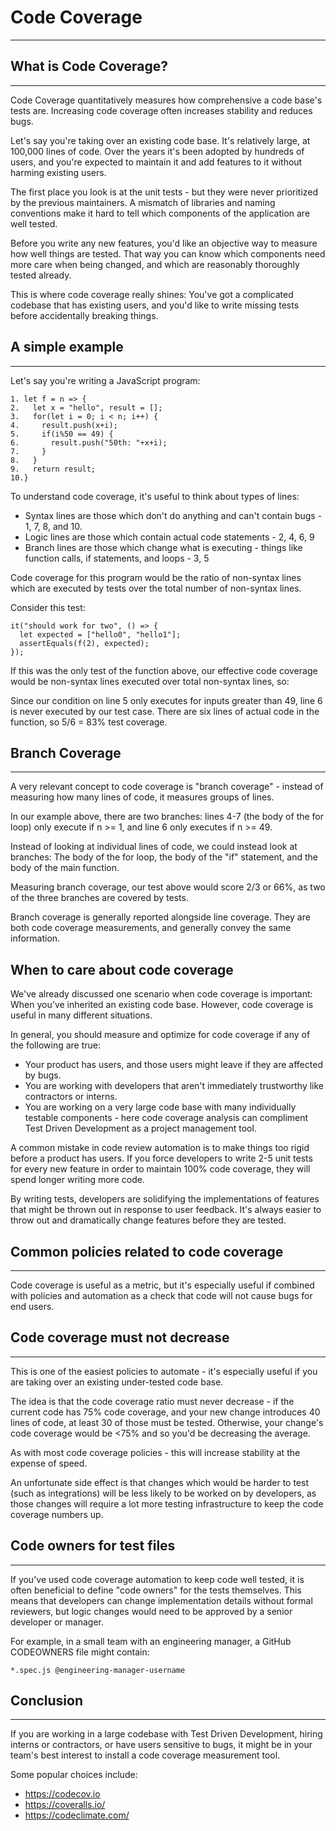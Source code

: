 # Code Coverage
---
## What is Code Coverage?
---
Code Coverage quantitatively measures how comprehensive a code base's tests are. Increasing code coverage often increases stability and reduces bugs.

Let's say you're taking over an existing code base. It's relatively large, at 100,000 lines of code. Over the years it's been adopted by hundreds of users, and you're expected to maintain it and add features to it without harming existing users.

The first place you look is at the unit tests - but they were never prioritized by the previous maintainers. A mismatch of libraries and naming conventions make it hard to tell which components of the application are well tested.

Before you write any new features, you'd like an objective way to measure how well things are tested. That way you can know which components need more care when being changed, and which are reasonably thoroughly tested already.

This is where code coverage really shines: You've got a complicated codebase that has existing users, and you'd like to write missing tests before accidentally breaking things.

## A simple example
---
Let's say you're writing a JavaScript program:
```
1. let f = n => {
2.   let x = "hello", result = [];
3.   for(let i = 0; i < n; i++) {
4.     result.push(x+i);
5.     if(i%50 == 49) {
6.       result.push("50th: "+x+i);
7.     }
8.   }
9.   return result;
10.}
```
To understand code coverage, it's useful to think about types of lines:

- Syntax lines are those which don't do anything and can't contain bugs - 1, 7, 8, and 10.
- Logic lines are those which contain actual code statements - 2, 4, 6, 9
- Branch lines are those which change what is executing - things like function calls, if statements, and loops - 3, 5

Code coverage for this program would be the ratio of non-syntax lines which are executed by tests over the total number of non-syntax lines.

Consider this test:
```
it("should work for two", () => {
  let expected = ["hello0", "hello1"];
  assertEquals(f(2), expected);
});
```
If this was the only test of the function above, our effective code coverage would be non-syntax lines executed over total non-syntax lines, so:

Since our condition on line 5 only executes for inputs greater than 49, line 6 is never executed by our test case. There are six lines of actual code in the function, so 5/6 = 83% test coverage.

## Branch Coverage
---
A very relevant concept to code coverage is "branch coverage" - instead of measuring how many lines of code, it measures groups of lines.

In our example above, there are two branches: lines 4-7 (the body of the for loop) only execute if n >= 1, and line 6 only executes if n >= 49.

Instead of looking at individual lines of code, we could instead look at branches: The body of the for loop, the body of the "if" statement, and the body of the main function.

Measuring branch coverage, our test above would score 2/3 or 66%, as two of the three branches are covered by tests.

Branch coverage is generally reported alongside line coverage. They are both code coverage measurements, and generally convey the same information.

## When to care about code coverage

We've already discussed one scenario when code coverage is important: When you've inherited an existing code base. However, code coverage is useful in many different situations.

In general, you should measure and optimize for code coverage if any of the following are true:

- Your product has users, and those users might leave if they are affected by bugs.
- You are working with developers that aren't immediately trustworthy like contractors or interns.
- You are working on a very large code base with many individually testable components - here code coverage analysis can compliment Test Driven Development as a project management tool.

A common mistake in code review automation is to make things too rigid before a product has users. If you force developers to write 2-5 unit tests for every new feature in order to maintain 100% code coverage, they will spend longer writing more code.

By writing tests, developers are solidifying the implementations of features that might be thrown out in response to user feedback. It's always easier to throw out and dramatically change features before they are tested.

## Common policies related to code coverage
---
Code coverage is useful as a metric,  but it's especially useful if combined with policies and automation as a check that code will not cause bugs for end users.

## Code coverage must not decrease
---
This is one of the easiest policies to automate - it's especially useful if you are taking over an existing under-tested code base.

The idea is that the code coverage ratio must never decrease - if the current code has 75% code coverage, and your new change introduces 40 lines of code, at least 30 of those must be tested. Otherwise, your change's code coverage would be <75% and so you'd be decreasing the average.

As with most code coverage policies - this will increase stability at the expense of speed.

An unfortunate side effect is that changes which would be harder to test (such as integrations) will be less likely to be worked on by developers, as those changes will require a lot more testing infrastructure to keep the code coverage numbers up.

## Code owners for test files
---
If you've used code coverage automation to keep code well tested, it is often beneficial to define "code owners" for the tests themselves. This means that developers can change implementation details without formal reviewers, but logic changes would need to be approved by a senior developer or manager.

For example, in a small team with an engineering manager, a GitHub CODEOWNERS file might contain:
```
*.spec.js @engineering-manager-username
```

## Conclusion
---
If you are working in a large codebase with Test Driven Development, hiring interns or contractors, or have users sensitive to bugs, it might be in your team's best interest to install a code coverage measurement tool.

Some popular choices include:

- https://codecov.io
- https://coveralls.io/
- https://codeclimate.com/

